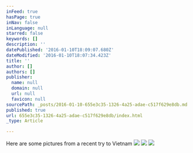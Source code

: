 ```yaml
---
inFeed: true
hasPage: true
inNav: false
inLanguage: null
starred: false
keywords: []
description: ''
datePublished: '2016-01-10T18:09:07.680Z'
dateModified: '2016-01-10T18:07:34.423Z'
title: ''
author: []
authors: []
publisher:
  name: null
  domain: null
  url: null
  favicon: null
sourcePath: _posts/2016-01-10-655e3c35-1326-4a25-adae-c517f629e8db.md
published: true
url: 655e3c35-1326-4a25-adae-c517f629e8db/index.html
_type: Article

---
```

Here are some pictures from a recent try to Vietnam
![](https://the-grid-user-content.s3-us-west-2.amazonaws.com/1a7160a2-a395-4eab-a501-153b7660e5a5.jpg)
![](https://the-grid-user-content.s3-us-west-2.amazonaws.com/725e8a0e-a7e4-4b34-8c18-24f6663f7c5b.jpg)
![](https://the-grid-user-content.s3-us-west-2.amazonaws.com/0d539329-20fa-4b46-9d9b-ad608e614e6d.jpg)